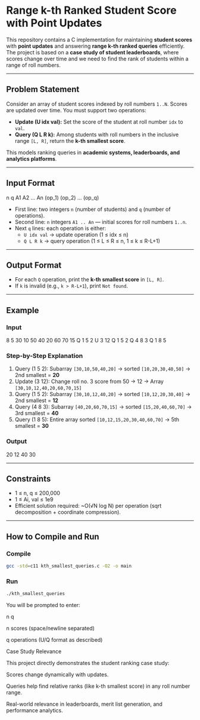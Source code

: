 # Range k-th Ranked Student Score with Point Updates

This repository contains a C implementation for maintaining **student scores** with **point updates** and answering **range k-th ranked queries** efficiently.  
The project is based on a **case study of student leaderboards**, where scores change over time and we need to find the rank of students within a range of roll numbers.

---

## Problem Statement

Consider an array of student scores indexed by roll numbers `1..N`. Scores are updated over time. You must support two operations:

- **Update (U idx val):** Set the score of the student at roll number `idx` to `val`.  
- **Query (Q L R k):** Among students with roll numbers in the inclusive range `[L, R]`, return the **k-th smallest score**.

This models ranking queries in **academic systems, leaderboards, and analytics platforms**.

---

## Input Format
n q
A1 A2 ... An
(op_1)
(op_2)
...
(op_q)


- First line: two integers `n` (number of students) and `q` (number of operations).  
- Second line: `n` integers `A1 .. An` — initial scores for roll numbers `1..n`.  
- Next `q` lines: each operation is either:
  - `U idx val` → update operation (1 ≤ idx ≤ n)  
  - `Q L R k` → query operation (1 ≤ L ≤ R ≤ n, 1 ≤ k ≤ R-L+1)

---

## Output Format
- For each `Q` operation, print the **k-th smallest score** in `[L, R]`.  
- If `k` is invalid (e.g., `k > R-L+1`), print `Not found`.

---

## Example

### Input

8 5
30 10 50 40 20 60 70 15
Q 1 5 2
U 3 12
Q 1 5 2
Q 4 8 3
Q 1 8 5


### Step-by-Step Explanation
1. Query (1 5 2): Subarray `[30,10,50,40,20]` → sorted `[10,20,30,40,50]` → 2nd smallest = **20**  
2. Update (3 12): Change roll no. 3 score from 50 → 12 → Array `[30,10,12,40,20,60,70,15]`  
3. Query (1 5 2): Subarray `[30,10,12,40,20]` → sorted `[10,12,20,30,40]` → 2nd smallest = **12**  
4. Query (4 8 3): Subarray `[40,20,60,70,15]` → sorted `[15,20,40,60,70]` → 3rd smallest = **40**  
5. Query (1 8 5): Entire array sorted `[10,12,15,20,30,40,60,70]` → 5th smallest = **30**

### Output

20
12
40
30

---

## Constraints
- 1 ≤ n, q ≤ 200,000  
- 1 ≤ Ai, val ≤ 1e9  
- Efficient solution required: ~O(√N log N) per operation (sqrt decomposition + coordinate compression).

---

## How to Compile and Run

### Compile
```bash
gcc -std=c11 kth_smallest_queries.c -O2 -o main
```
### Run 
```bash
./kth_smallest_queries
```
You will be prompted to enter:

n q

n scores (space/newline separated)

q operations (U/Q format as described)



Case Study Relevance

This project directly demonstrates the student ranking case study:

Scores change dynamically with updates.

Queries help find relative ranks (like k-th smallest score) in any roll number range.

Real-world relevance in leaderboards, merit list generation, and performance analytics.


